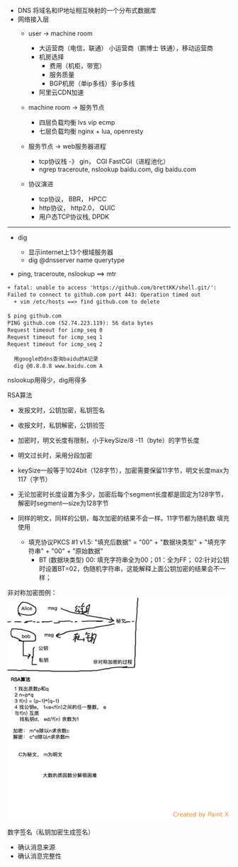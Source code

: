 + DNS 将域名和IP地址相互映射的一个分布式数据库
+ 网络接入层
  + user -> machine room
    + 大运营商（电信，联通） 小运营商（鹏博士 铁通），移动运营商
    + 机房选择
      + 费用（机柜，带宽）
      + 服务质量
      + BGP机房（单ip多线）多ip多线
    + 阿里云CDN加速
  + machine room -> 服务节点
    + 四层负载均衡 lvs vip ecmp
    + 七层负载均衡 nginx + lua, openresty 
  + 服务节点 -> web服务器进程
    + tcp协议栈 -》 gin， CGI FastCGI（进程池化）
    + ngrep traceroute, nslookup baidu.com, dig baidu.com
  
  + 协议演进
    + tcp协议， BBR， HPCC
    + http协议， http2.0， QUIC
    + 用户态TCP协议栈, DPDK
  
---

+ dig
  + 显示internet上13个根域服务器
  + dig @dnsserver name querytype


+ ping, traceroute, nslookup ==> mtr


```
+ fatal: unable to access 'https://github.com/brettKK/shell.git/': Failed to connect to github.com port 443: Operation timed out
  + vim /etc/hosts ==> find github.com to delete

$ ping github.com
PING github.com (52.74.223.119): 56 data bytes
Request timeout for icmp_seq 0
Request timeout for icmp_seq 1
Request timeout for icmp_seq 2

  用google的dns查询baidu的A记录
  dig @8.8.8.8 www.baidu.com A
```


nslookup用得少，dig用得多

RSA算法
+ 发报文时，公钥加密，私钥签名
+ 收报文时，私钥解密，公钥验签

+ 加密时，明文长度有限制，小于keySize/8 -11（byte）的字节长度
+ 明文过长时，采用分段加密
+ keySize一般等于1024bit（128字节），加密需要保留11字节，明文长度max为117（字节）
+ 无论加密时长度设置为多少，加密后每个segment长度都是固定为128字节，解密时segment—size为128字节

+ 同样的明文，同样的公钥，每次加密的结果不会一样。11字节都为随机数 填充使用
  + 填充协议PKCS #1 v1.5: "填充后数据" = "00" + "数据块类型" + "填充字符串" + "00" + "原始数据"
    + BT (数据块类型) 00: 填充字符串全为00；01：全为FF； 02:针对公钥时设置BT=02，伪随机字符串，这能解释上面公钥加密的结果会不一样；


非对称加密图例：
![image](net-image/RSA.png)

数字签名（私钥加密生成签名）
+ 确认消息来源
+ 确认消息完整性
